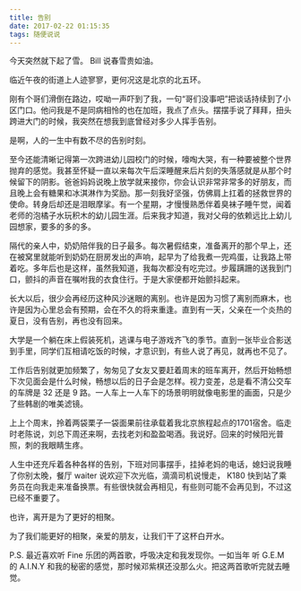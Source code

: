 ```yaml
---
title: 告别
date: 2017-02-22 01:15:35
tags: 随便说说
---
```


今天突然就下起了雪。 Bill 说春雪贵如油。

临近午夜的街道上人迹寥寥，更何况这是北京的北五环。

刚有个哥们滑倒在路边，哎呦一声吓到了我，一句“哥们没事吧”把谈话持续到了小区门口。他问我是不是同病相怜的也在加班，我点了点头。摆摆手说了拜拜，扭头跨进大门的时候，我突然在想我到底曾经对多少人挥手告别。

是啊，人的一生中有数不尽的告别时刻。

至今还能清晰记得第一次跨进幼儿园校门的时候，嚎啕大哭，有一种要被整个世界抛弃的感觉。我甚至怀疑一直以来每次午后深睡醒来后片刻的失落感就是从那个时候留下的阴影。爸爸妈妈说晚上放学就来接你，你会认识非常非常多的好朋友，而且晚上会有糖果和冰淇淋作为奖励。那一刻我好坚强，仿佛肩上扛着的拯救世界的使命。转身后却还是泪眼摩挲。有一个星期，才慢慢熟悉伴着臭袜子睡午觉，闻着老师的泡橘子水玩积木的幼儿园生涯。后来我才知道，我对父母的依赖远比上幼儿园想家，要多的多的多。

隔代的亲人中，奶奶陪伴我的日子最多。每次暑假结束，准备离开的那个早上，还在被窝里就能听到奶奶在厨房发出的声响，起早为了给我煮一兜鸡蛋，让我路上带着吃。多年后也是这样，虽然我知道，我每次都没有吃完过。步履蹒跚的送我到门口，颤抖的声音在嘱咐我的衣食住行。于是大家便都开始颤抖起来。

长大以后，很少会再经历这种风沙迷眼的离别。也许是因为习惯了离别而麻木，也许是因为心里总会有预期，会在不久的将来重逢。直到有一天，父亲在一个炎热的夏日，没有告别，再也没有回来。

大学是一个躺在床上假装死机，逃课与电子游戏齐飞的季节。直到一张毕业合影送到手里，同学们互相请吃饭的时候，才意识到，有些人说了再见，就再也不见了。

工作后告别就更加频繁了，匆匆见了女友又要赶着周末的班车离开，然后开始畅想下次见面会是什么时候，畅想以后的日子会是怎样。视力变差，总是看不清公交车的车牌是 32 还是 9 路。一人车上一人车下的场景明明就像电影里的画面，只是少了些韩剧的唯美滤镜。

上上个周末，拎着两袋栗子一袋面果前往承载着我北京旅程起点的1701宿舍。临走时老陈说，刘总下周还来啊，去找老刘和盈盈喝酒。我说好。回来的时候阳光普照，刺的我眼睛生疼。

人生中还充斥着各种各样的告别，下班对同事摆手，挂掉老妈的电话，媳妇说我睡了你别太晚，餐厅 waiter 说欢迎下次光临，滴滴司机说慢走， K180 快到站了乘务员在向我走来准备换票。有些很快就会再相见，有些则可能不会再见到，不过这已经不重要了。

也许，离开是为了更好的相聚。

为了我们能更好的相聚，亲爱的朋友，让我们干了这杯白开水。

P.S. 最近喜欢听 Fine 乐团的两首歌，呼吸决定和我发现你。一如当年 听 G.E.M 的 A.I.N.Y 和我的秘密的感觉，那时候邓紫棋还没那么火。把这两首歌听完就去睡觉。